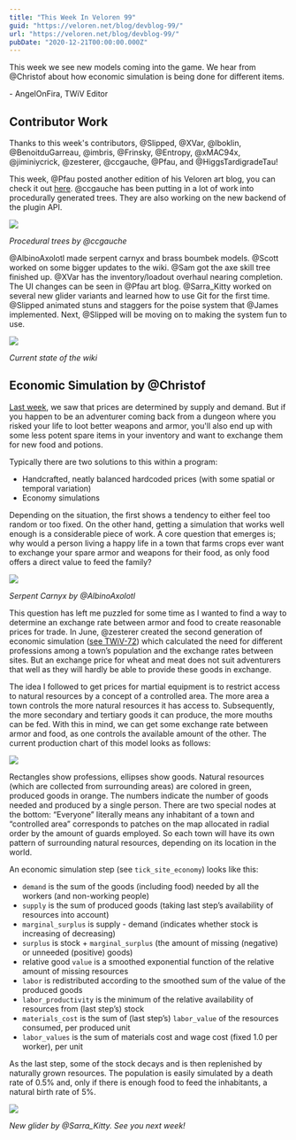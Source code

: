 ```yaml
---
title: "This Week In Veloren 99"
guid: "https://veloren.net/blog/devblog-99/"
url: "https://veloren.net/blog/devblog-99/"
pubDate: "2020-12-21T00:00:00.000Z"
---
```


This week we see new models coming into the game. We hear from @Christof about how economic simulation is being done for different items.

\- AngelOnFira, TWiV Editor

## Contributor Work

Thanks to this week's contributors, @Slipped, @XVar, @lboklin, @BenoitduGarreau, @imbris, @Frinsky, @Entropy, @xMAC94x, @jiminiycrick, @zesterer, @ccgauche, @Pfau, and @HiggsTardigradeTau!

This week, @Pfau posted another edition of his Veloren art blog, you can check it out [here](https://www.patreon.com/posts/blog-no-10-45215779). @ccgauche has been putting in a lot of work into procedurally generated trees. They are also working on the new backend of the plugin API.

![](https://s3.eu-central-2.wasabisys.com/veloren-blog/cdn/541307708146581519/792468471908007936/screenshot_1608407755451.png)

_Procedural trees by @ccgauche_

@AlbinoAxolotl made serpent carnyx and brass boumbek models. @Scott worked on some bigger updates to the wiki. @Sam got the axe skill tree finished up. @XVar has the inventory/loadout overhaul nearing completion. The UI changes can be seen in @Pfau art blog. @Sarra_Kitty worked on several new glider variants and learned how to use Git for the first time. @Slipped animated stuns and staggers for the poise system that @James implemented. Next, @Slipped will be moving on to making the system fun to use.

![](https://s3.eu-central-2.wasabisys.com/veloren-blog/cdn/597826574095613962/790332635330773002/unknown.png)

_Current state of the wiki_

## Economic Simulation by @Christof

[Last week](https://veloren.net/devblog-98#economic-simulation-update-by-christof), we saw that prices are determined by supply and demand. But if you happen to be an adventurer coming back from a dungeon where you risked your life to loot better weapons and armor, you'll also end up with some less potent spare items in your inventory and want to exchange them for new food and potions.

Typically there are two solutions to this within a program:

- Handcrafted, neatly balanced hardcoded prices (with some spatial or temporal variation)
- Economy simulations

Depending on the situation, the first shows a tendency to either feel too random or too fixed. On the other hand, getting a simulation that works well enough is a considerable piece of work. A core question that emerges is; why would a person living a happy life in a town that farms crops ever want to exchange your spare armor and weapons for their food, as only food offers a direct value to feed the family?

![](https://s3.eu-central-2.wasabisys.com/veloren-blog/cdn/597826574095613962/790332498848645130/snap2020-12-17-17-13-26.png)

_Serpent Carnyx by @AlbinoAxolotl_

This question has left me puzzled for some time as I wanted to find a way to determine an exchange rate between armor and food to create reasonable prices for trade. In June, @zesterer created the second generation of economic simulation ([see TWiV-72](https://veloren.net/devblog-72)) which calculated the need for different professions among a town’s population and the exchange rates between sites. But an exchange price for wheat and meat does not suit adventurers that well as they will hardly be able to provide these goods in exchange.

The idea I followed to get prices for martial equipment is to restrict access to natural resources by a concept of a controlled area. The more area a town controls the more natural resources it has access to. Subsequently, the more secondary and tertiary goods it can produce, the more mouths can be fed. With this in mind, we can get some exchange rate between armor and food, as one controls the available amount of the other. The current production chart of this model looks as follows:

![](https://s3.eu-central-2.wasabisys.com/veloren-blog/cdn/541307708146581519/792427342546993172/economy.png)

Rectangles show professions, ellipses show goods. Natural resources (which are collected from surrounding areas) are colored in green, produced goods in orange. The numbers indicate the number of goods needed and produced by a single person. There are two special nodes at the bottom: “Everyone” literally means any inhabitant of a town and “controlled area” corresponds to patches on the map allocated in radial order by the amount of guards employed. So each town will have its own pattern of surrounding natural resources, depending on its location in the world.

An economic simulation step (see `tick_site_economy`) looks like this:

- `demand` is the sum of the goods (including food) needed by all the workers (and non-working people)
- `supply` is the sum of produced goods (taking last step’s availability of resources into account)
- `marginal_surplus` is supply - demand (indicates whether stock is increasing of decreasing)
- `surplus` is stock + `marginal_surplus` (the amount of missing (negative) or unneeded (positive) goods)
- relative good `value` is a smoothed exponential function of the relative amount of missing resources
- `labor` is redistributed according to the smoothed sum of the value of the produced goods
- `labor_productivity` is the minimum of the relative availability of resources from (last step’s) stock
- `materials_cost` is the sum of (last step’s) `labor_value` of the resources consumed, per produced unit
- `labor_values` is the sum of materials cost and wage cost (fixed 1.0 per worker), per unit

As the last step, some of the stock decays and is then replenished by naturally grown resources. The population is easily simulated by a death rate of 0.5% and, only if there is enough food to feed the inhabitants, a natural birth rate of 5%.

![](https://s3.eu-central-2.wasabisys.com/veloren-blog/cdn/597826574095613962/790334471307395094/unknown.png)

_New glider by @Sarra_Kitty. See you next week!_
